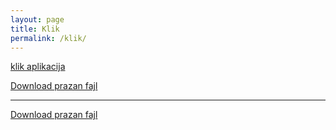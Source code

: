 ```yaml
---
layout: page
title: Klik
permalink: /klik/
---
```



[klik aplikacija](https://boleco.github.io/proba/_assets/"Prazan_fajl.txt")

<a href="_assets/Prazan_fajl.txt" download="download">Download prazan fajl</a>

***

<a href="Prazan fajl.txt" download="download">Download prazan fajl</a>




